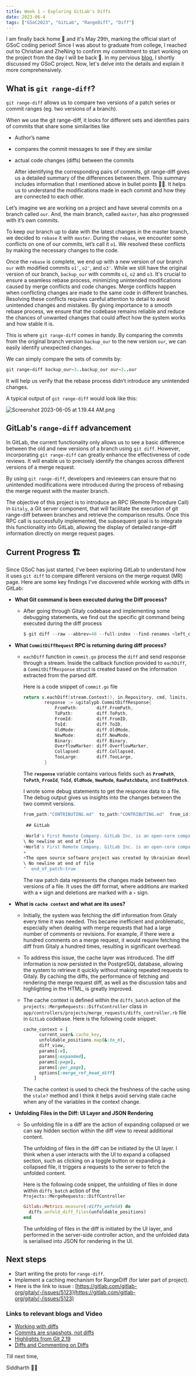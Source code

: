 ```yaml
---
title: Week 1 — Exploring GitLab's Diffs
date: 2023-06-4
tags: ["GSoC2023", "GitLab", "RangeDiff", "Diff"]
---
```


I am finally back home 🏡 and it's May 29th, marking the official start of GSoC coding period! Since I was about to graduate from college, I reached out to Christian and ZheNing to confirm my commitment to start working on the project from the day I will be back 🏡. In my pervious [blog](https://siddharthasthana.dev/blog/kickstarting%20gsoc%202023%20with%20gitlab%20%F0%9F%9A%80/), I shortly discussed my GSoC project. Now, let's delve into the details and explain it more comprehensively.

## What is `git range-diff`?

`git range-diff` allows us to compare two versions of a patch series or commit ranges (eg. two versions of a branch).

When we use the git range-diff, it looks for different sets and identifies pairs of commits that share some similarities like

- Author’s name
- compares the commit messages to see if they are similar
- actual code changes (diffs) between the commits
    
    After identifying the corresponding pairs of commits, git range-diff gives us a detailed summary of the differences between them. This summary includes information that I mentioned above in bullet points ☝🏻. It helps us to understand the modifications made in each commit and how they are connected to each other.
    

Let’s imagine we are working on a project and have several commits on a branch called `our`. And, the main branch, called `master`, has also progressed with it’s own commits.

To keep our branch up to date with the latest changes in the master branch, we decided to `rebase` it with `master`. During the `rebase`, we encounter some conflicts on one of our commits, let’s call it `o1`. We resolved these conflicts by making the necessary changes to the code.

Once the `rebase` is complete, we end up with a new version of our branch `our` with modified commits `o1'`, `o2'`, and `o3'`. While we still have the original version of our branch, `backup_our` with commits `o1`, `o2` and `o3`. It's crucial to ensure a seamless rebase process, minimizing unintended modifications caused by merge conflicts and code changes. Merge conflicts happen when conflicting changes are made to the same code in different branches. Resolving these conflicts requires careful attention to detail to avoid unintended changes and mistakes. By giving importance to a smooth rebase process, we ensure that the codebase remains reliable and reduce the chances of unwanted changes that could affect how the system works and how stable it is.

This is where `git range-diff` comes in handy. By comparing the commits from the original branch version `backup_our` to the new version `our`, we can easily identify unexpected changes.

We can simply compare the sets of commits by:

```ruby
git range-diff backup_our~3..backup_our our~3..our
```

It will help us verify that the rebase process didn’t introduce any unintended changes.

A typical output of `git range-diff` would look like this:

![Screenshot 2023-06-05 at 1.19.44 AM.png](https://raw.githubusercontent.com/edith007/siddharthasthana.dev/main/source/_posts/Week%201%20%E2%80%94%20Exploring%20GitLab's%20Diffs%2023405c63df6d4bdc8679945b03bfdf15/Screenshot_2023-06-05_at_1.19.44_AM.png)

## GitLab's `range-diff` advancement

In GitLab, the current functionality only allows us to see a basic difference between the old and new versions of a branch using `git diff`. However, incorporating `git range-diff` can greatly enhance the effectiveness of code reviews. It will enable us to precisely identify the changes across different versions of a merge request.

By using `git range-diff`, developers and reviewers can ensure that no unintended modifications were introduced during the process of rebasing the merge request with the master branch.

The objective of this project is to introduce an RPC (Remote Procedure Call) in `Gitaly`, a Git server component, that will facilitate the execution of git range-diff between branches and retrieve the comparison results. Once this RPC call is successfully implemented, the subsequent goal is to integrate this functionality into GitLab, allowing the display of detailed range-diff information directly on merge request pages.

## Current Progress 🏗️

Since GSoC has just started, I've been exploring GitLab to understand how it uses `git diff` to compare different versions on the merge request (MR) page. Here are some key findings I've discovered while working with diffs in GitLab:

- **What Git command is been executed during the Diff process?**
    - After going through Gitaly codebase and implementing some debugging statements, we find out the specific git command being executed during the diff process
        
        ```c
        $ git diff --raw --abbrev=40 --full-index --find-renames <left_commit_id> <right_commit_id>
        ```
        

- **What `CommitDiffRequest` RPC is returning during diff process?**
    - `eachDiff` function in `commit.go` process the `diff` and send response through a stream. Inside the callback function  provided to `eachDiff`, a `CommitDiffResponse` struct is created based on the information extracted from the parsed diff.
        
        
        Here is a code snippet of `commit.go` file 
        
        ```go
        return s.eachDiff(stream.Context(), in.Repository, cmd, limits, func(diff *diff.Diff) error {
        		response := &gitalypb.CommitDiffResponse{
        			FromPath:       diff.FromPath,
        			ToPath:         diff.ToPath,
        			FromId:         diff.FromID,
        			ToId:           diff.ToID,
        			OldMode:        diff.OldMode,
        			NewMode:        diff.NewMode,
        			Binary:         diff.Binary,
        			OverflowMarker: diff.OverflowMarker,
        			Collapsed:      diff.Collapsed,
        			TooLarge:       diff.TooLarge,
        		}
        ```
        
        The **`response`** variable contains various fields such as **`FromPath`**, **`ToPath`**, **`FromId`**, **`ToId`**, **`OldMode`**, **`NewMode`**, **`RawPatchData`**, and **`EndOfPatch`**.
        
        I wrote some debug statements to get the response data to a file. The debug output gives us insights into the changes between the two commit versions.
        
        ```go
        from_path:"CONTRIBUTING.md"  to_path:"CONTRIBUTING.md"  from_id:"58ac8b45efb332b82f0f014c7021548b20f0d75d"  to_id:"245c7d5c017935015684ad2bd40dafcd851210e1"  old_mode:33188  new_mode:33188  raw_patch_data:"@@ -116,4 +116,6 @@ https://github.com/twitter/flight/blob/master/LICENSE
         
         ## GitLab
         
        -World's First Remote Company. GitLab Inc. is an open-core company that operates GitLab, a DevOps software package which can develop, secure, and operate software.
        \ No newline at end of file
        +World's First Remote Company. GitLab Inc. is an open-core company that operates GitLab, a DevOps software package which can develop, secure, and operate software.
        +
        +The open source software project was created by Ukrainian developer Dmytro Zaporozhets and Dutch developer Sytse Sijbrandij.
        \ No newline at end of file
        "  end_of_patch:true
        ```
        
        The raw patch data represents the changes made between two versions of a file. It uses the diff format, where additions are marked with a **`+`** sign and deletions are marked with a **`-`** sign.
        

- **What is `cache context` and what are its uses?**
    - Initially, the system was fetching the diff information from Gitaly every time it was needed. This became inefficient and problematic, especially when dealing with merge requests that had a large number of comments or revisions. For example, if there were a hundred comments on a merge request, it would require fetching the diff from Gitaly a hundred times, resulting in significant overhead.
    - To address this issue, the cache layer was introduced. The diff information is now persisted in the PostgreSQL database, allowing the system to retrieve it quickly without making repeated requests to Gitaly. By caching the diffs, the performance of fetching and rendering the merge request diff, as well as the discussion tabs and highlighting in the HTML, is greatly improved.
    - The cache context is defined within the `diffs_batch` action of the `projects::MergeRequests::DiffsController` class in `app/controllers/projects/merge_requests/diffs_controller.rb` file in `GitLab` codebase. Here is the following code snippet:
        
        ```ruby
        cache_context = [
              current_user&.cache_key,
              unfoldable_positions.map(&:to_h),
              diff_view,
              params[:w],
              params[:expanded],
              params[:page],
              params[:per_page],
              options[:merge_ref_head_diff]
            ]
        ```
        
        The cache context is used to check the freshness of the cache using the `stale?` method and I think it helps avoid serving stale cache when any of the variables in the context change.
        

- **Unfolding Files in the Diff: UI Layer and JSON Rendering**
    - So unfolding file in a diff are the action of expanding collapsed or we can say hidden section within the diff view to reveal additional content.
        
        The unfolding of files in the diff can be initiated by the UI layer. I think when a user interacts with the UI to expand a collapsed section, such as clicking on a toggle button or expanding a collapsed file, it triggers a requests to the server to fetch the unfolded content.
        
        Here is the following code snippet, the unfolding of files in done within `diffs_batch` action of the `Projects::MergeRequests::DiffController`
        
        ```ruby
        Gitlab::Metrics.measure(:diffs_unfold) do
          diffs.unfold_diff_files(unfoldable_positions)
        end
        ```
        
        The unfolding of files in the diff is initiated by the UI layer, and performed in the server-side controller action, and the unfolded data is serialised into JSON for rendering in the UI.
        
    

## Next steps

- Start writing the proto for `range-diff`.
- Implement a caching mechanism for RangeDiff (for later part of project).
- Here is the link to issue : [https://gitlab.com/gitlab-org/gitaly/-/issues/5123](https://gitlab.com/gitlab-org/gitaly/-/issues/5123)

### Links to relevant blogs and Video

- [Working with diffs](https://docs.gitlab.com/ee/development/merge_request_concepts/diffs/)
- [Commits are snapshots, not diffs](https://github.blog/2020-12-17-commits-are-snapshots-not-diffs/)
- [Highlights from Git 2.19](https://github.blog/2018-09-10-highlights-from-git-2-19/#compare-histories-with-git-range-diff)
- [Diffs and Commenting on Diffs](https://www.youtube.com/watch?v=K6G3gMcFyek)

Till next time,

Siddharth 🖖🏻